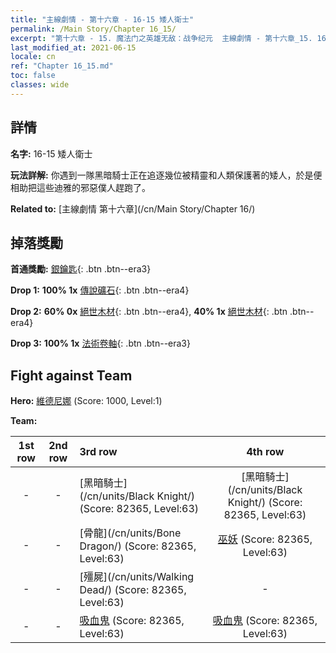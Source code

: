 ```yaml
---
title: "主線劇情 - 第十六章 - 16-15 矮人衛士"
permalink: /Main Story/Chapter 16_15/
excerpt: "第十六章 - 15. 魔法门之英雄无敌：战争纪元  主線劇情 - 第十六章_15. 16-15 矮人衛士"
last_modified_at: 2021-06-15
locale: cn
ref: "Chapter 16_15.md"
toc: false
classes: wide
---
```


## 詳情

 **名字:** 16-15 矮人衛士

 **玩法詳解:** 你遇到一隊黑暗騎士正在追逐幾位被精靈和人類保護著的矮人，於是便相助把這些迪雅的邪惡僕人趕跑了。

 **Related to:** [主線劇情 第十六章](/cn/Main Story/Chapter 16/)

## 掉落獎勵

 **首通獎勵:** [銀鑰匙](/cn/Items/con_693/){: .btn .btn--era3}

 **Drop 1:** **100% 1x** [傳說礦石](/cn/Items/mat_54/){: .btn .btn--era4}

 **Drop 2:** **60% 0x** [絕世木材](/cn/Items/mat_48/){: .btn .btn--era4}, **40% 1x** [絕世木材](/cn/Items/mat_48/){: .btn .btn--era4}

 **Drop 3:** **100% 1x** [法術卷軸](/cn/Items/con_694/){: .btn .btn--era3}


## Fight against Team
 **Hero:** [維德尼娜](/cn/heroes/Vidomina/) (Score: 1000, Level:1)

 **Team:**


  | 1st row | 2nd row | 3rd row | 4th row |
  |:----:|:----:|:----|:----:|
  | - | - | [黑暗騎士](/cn/units/Black Knight/) (Score: 82365, Level:63)  | [黑暗騎士](/cn/units/Black Knight/) (Score: 82365, Level:63)  |
  | - | - | [骨龍](/cn/units/Bone Dragon/) (Score: 82365, Level:63)  | [巫妖](/cn/units/Lich/) (Score: 82365, Level:63)  |
  | - | - | [殭屍](/cn/units/Walking Dead/) (Score: 82365, Level:63)  | - |
  | - | - | [吸血鬼](/cn/units/Vampire/) (Score: 82365, Level:63)  | [吸血鬼](/cn/units/Vampire/) (Score: 82365, Level:63)  |


